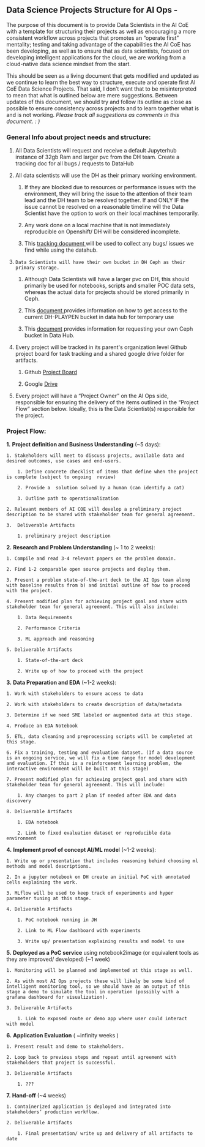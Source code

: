 ## Data Science Projects Structure for AI Ops -

The purpose of this document is to provide Data Scientists in the AI CoE with a template for structuring their projects as well as encouraging a more consistent workflow across projects that promotes an “operate first” mentality; testing and taking advantage of the capabilities the AI CoE has been developing, as well as to ensure that as data scientists, focused on developing intelligent applications for the cloud, we are working from a cloud-native data science mindset from the start.   

This should be seen as a living document that gets modified and updated as we continue to learn the best way to structure, execute and operate first AI CoE Data Science Projects. That said, I don’t want that to be misinterpreted to mean that what is outlined below are mere suggestions. Between updates of this document, we should try and follow its outline as close as possible to ensure consistency across projects and to learn together what is and is not working. *Please track all suggestions as comments in this document. : )*

### General Info about project needs and structure:


1. All Data Scientists will request and receive a default Jupyterhub instance of 32gb Ram and larger pvc from the DH team. Create a tracking doc for all bugs / requests to DataHub


2. All data scientists will use the DH as their primary working environment. 

	1. If they are blocked due to resources or performance issues with the environment, they will bring the issue to the attention of their team lead and the DH team to be resolved together. If and ONLY IF the issue cannot be resolved on a reasonable timeline will the Data Scientist have the option to work on their local machines temporarily. 

	2. Any work done on a local machine that is not immediately reproducible on Openshift/ DH will be considered incomplete. 

	3. This  [tracking document ](https://docs.google.com/document/d/1-QX-_OoPIGn-FM-QViVNSyJ-pXBVARPBbAsRvtd1_xU/edit) will be used to collect any bugs/ issues we find while using the datahub. 


3.     Data Scientists will have their own bucket in DH Ceph as their primary storage.

	1. Although Data Scientists will have a larger pvc on DH, this should primarily be used for notebooks, scripts and smaller POC data sets, whereas the actual data for projects should be stored primarily in Ceph. 

	2. This  [document ](https://docs.google.com/document/d/1St3G_I3fZHaxU-GC5lrxD9v4Q009OCbcL7SRUZf_gmU/edit#heading=h.sjyd8okvpwjk) provides information on how to get access to the current DH-PLAYPEN bucket in data hub for temporary use 

	3. This  [document](https://help.datahub.redhat.com/docs/onboarding-to-ceph-s3)  provides information for requesting your own Ceph bucket  in Data Hub.     



4. Every project will be tracked in its parent's organization level Github project board for task tracking and a shared google drive folder for artifacts. 

	1. Github [Project Board](https://github.com/orgs/aicoe-aiops/projects) 

	2. Google [ Drive](https://drive.google.com/drive/folders/17nhASQZUbGISFQswUb-ft3V1dxbD7dtX) 

 
5. Every project will have a “Project Owner” on the AI Ops side, responsible for ensuring the delivery of the items outlined in the “Project Flow” section below. Ideally, this is the Data Scientist(s) responsible for the project.   


 
### Project Flow:


**1.** **Project definition and Business Understanding** (~5  days):

	1. Stakeholders will meet to discuss projects, available data and desired outcomes, use cases and end-users.

		1. Define concrete checklist of items that define when the project is complete (subject to ongoing  review)

		2. Provide a  solution solved by a human (can identify a cat)

		3. Outline path to operationalization

	2. Relevant members of AI COE will develop a preliminary project description to be shared with stakeholder team for general agreement. 

	3.  Deliverable Artifacts

		1. preliminary project description     


**2.** **Research and Problem Understanding** (~ 1 to 2 weeks):

	1. Compile and read 3-4 relevant papers on the problem domain.

	2. Find 1-2 comparable open source projects and deploy them. 

	3. Present a problem state-of-the-art deck to the AI Ops team along with baseline results from b) and initial outline of how to proceed with the project.

	4. Present modified plan for achieving project goal and share with stakeholder team for general agreement. This will also include: 

		1. Data Requirements 

		2. Performance Criteria

		3. ML approach and reasoning

	5. Deliverable Artifacts

		1. State-of-the-art deck

		2. Write up of how to proceed with the project


**3.** **Data Preparation and EDA** (~1-2 weeks): 

	1. Work with stakeholders to ensure access to data

	2. Work with stakeholders to create description of data/metadata

	3. Determine if we need SME labeled or augmented data at this stage.  

	4. Produce an EDA Notebook

	5. ETL, data cleaning and preprocessing scripts will be completed at this stage. 

	6. Fix a training, testing and evaluation dataset. (If a data source is an ongoing service, we will fix a time range for model development and evaluation. If this is a reinforcement learning problem, the interactive environment will be built at this stage) 

	7. Present modified plan for achieving project goal and share with stakeholder team for general agreement. This will include: 

		1. Any changes to part 2 plan if needed after EDA and data discovery

	8. Deliverable Artifacts

		1. EDA notebook

		2. Link to fixed evaluation dataset or reproducible data environment


**4.** **Implement proof of concept AI/ML mode**l (~1-2 weeks):

	1. Write up or presentation that includes reasoning behind choosing ml methods and model descriptions. 

	2. In a jupyter notebook on DH create an initial PoC with annotated cells explaining the work.

	3. MLflow will be used to keep track of experiments and hyper parameter tuning at this stage.  

	4. Deliverable Artifacts

		1. PoC notebook running in JH

		2. Link to ML Flow dashboard with experiments

		3. Write up/ presentation explaining results and model to use  


**5.** **Deployed as a PoC service** using notebook2image (or equivalent tools as they are improved/ developed) (~1 week) 

	1. Monitoring will be planned and implemented at this stage as well.

	2. As with most AI Ops projects these will likely be some kind of intelligent monitoring tool, so we should have as an output of this stage a demo to simulate the tool in operation (possibly with a grafana dashboard for visualization). 

	3. Deliverable Artifacts

		1. Link to exposed route or demo app where user could interact with model


**6.** **Application Evaluation** ( ~infinity weeks ) 

	1. Present result and demo to stakeholders.

	2. Loop back to previous steps and repeat until agreement with stakeholders that project is successful.

	3. Deliverable Artifacts

		1. ???

 
**7.** **Hand-off** (~4 weeks)

	1. Containerized application is deployed and integrated into stakeholders’ production workflow.    

	2. Deliverable Artifacts

		1. Final presentation/ write up and delivery of all artifacts to date 

